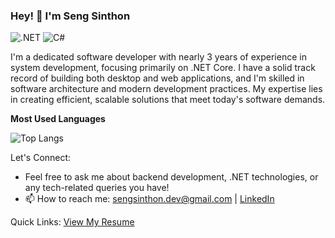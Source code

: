 ### Hey! 👋 I'm Seng Sinthon

![.NET](https://img.shields.io/badge/-.NET-512BD4?style=flat&logo=.net&logoColor=white) ![C#](https://img.shields.io/badge/-C%23-239120?style=flat&logo=c-sharp&logoColor=white)

I'm a dedicated software developer with nearly 3 years of experience in system development, focusing primarily on .NET Core. I have a solid track record of building both desktop and web applications, and I'm skilled in software architecture and modern development practices. My expertise lies in creating efficient, scalable solutions that meet today's software demands.


**Most Used Languages**

![Top Langs](https://github-readme-stats.vercel.app/api/top-langs/?username=xinthon\&layout=compact&theme=transparent&hide_border=true&show_icons=true&hide_title=true)


Let's Connect:
- Feel free to ask me about backend development, .NET technologies, or any tech-related queries you have!
- 📫 How to reach me: sengsinthon.dev@gmail.com | [LinkedIn](https://www.linkedin.com/in/seng-sinthon-285905256/)

Quick Links: [View My Resume](https://www.sengsinthon.com/)
